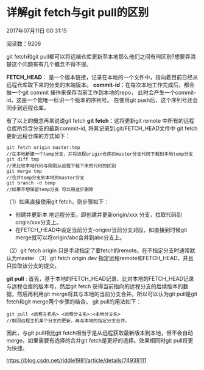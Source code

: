 # 详解git fetch与git pull的区别

2017年07月11日 00:31:15

阅读数：9206

git fetch和git pull都可以将远端仓库更新至本地那么他们之间有何区别?想要弄清楚这个问题有有几个概念不得不提。

**FETCH_HEAD**： 是一个版本链接，记录在本地的一个文件中，指向着目前已经从远程仓库取下来的分支的末端版本。 
**commit-id**：在每次本地工作完成后，都会做一个git commit 操作来保存当前工作到本地的repo， 此时会产生一个commit-id，这是一个能唯一标识一个版本的序列号。 在使用git push后，这个序列号还会同步到远程仓库。

有了以上的概念再来说说git fetch 
**git fetch**：这将更新git remote 中所有的远程仓库所包含分支的最新commit-id, 将其记录到.git/FETCH_HEAD文件中 
git fetch更新远程仓库的方式如下：

```
git fetch origin master:tmp 
//在本地新建一个temp分支，并将远程origin仓库的master分支代码下载到本地temp分支
git diff tmp 
//来比较本地代码与刚刚从远程下载下来的代码的区别
git merge tmp
//合并temp分支到本地的master分支
git branch -d temp
//如果不想保留temp分支 可以用这步删除 
```

（1）如果直接使用git fetch，则步骤如下：

- 创建并更新本 地远程分支。即创建并更新origin/xxx 分支，拉取代码到origin/xxx分支上。
- 在FETCH_HEAD中设定当前分支-origin/当前分支对应，如直接到时候git merge就可以将origin/abc合并到abc分支上。

（2）git fetch origin 
只是手动指定了要fetch的remote。在不指定分支时通常默认为master 
（3）git fetch origin dev 
指定远程remote和FETCH_HEAD，并且只拉取该分支的提交。

**git pull** : 首先，基于本地的FETCH_HEAD记录，比对本地的FETCH_HEAD记录与远程仓库的版本号，然后git fetch 获得当前指向的远程分支的后续版本的数据，然后再利用git merge将其与本地的当前分支合并。所以可以认为git pull是git fetch和git merge两个步骤的结合。 
git pull的用法如下：

```
git pull <远程主机名> <远程分支名>:<本地分支名>
//取回远程主机某个分支的更新，再与本地的指定分支合并。 
```

因此，与git pull相比git fetch相当于是从远程获取最新版本到本地，但不会自动merge。如果需要有选择的合并git fetch是更好的选择。效果相同时git pull将更为快捷。





https://blog.csdn.net/riddle1981/article/details/74938111